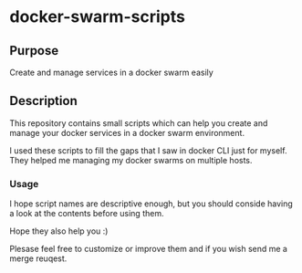 # docker-swarm-scripts

## Purpose

Create and manage services in a docker swarm easily

## Description

This repository contains small scripts which can help you create and manage your docker services in a docker swarm environment.

I used these scripts to fill the gaps that I saw in docker CLI just for myself. They helped me managing my docker swarms on multiple hosts. 

### Usage

I hope script names are descriptive enough, but you should conside having a look at the contents before using them.

Hope they also help you :)

Plesase feel free to customize or improve them and if you wish send me a merge reuqest.
